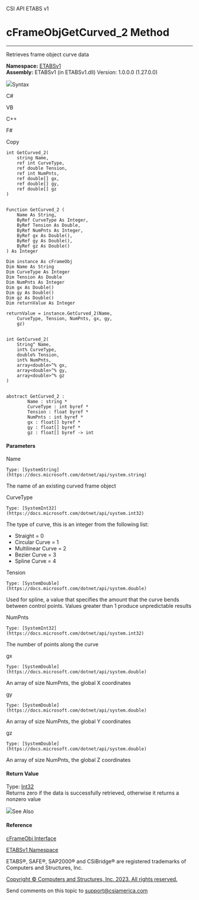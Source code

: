 ﻿

CSI API ETABS v1

# cFrameObjGetCurved_2 Method  
  
---  
  
Retrieves frame object curve data

**Namespace:** [ETABSv1](2780f1b8-2033-5289-2298-1cdb2a7508d9.htm)  
**Assembly:** ETABSv1 (in ETABSv1.dll) Version: 1.0.0.0 (1.27.0.0)

![](../icons/SectionExpanded.png)Syntax

C#

VB

C++

F#

Copy

    
    
    int GetCurved_2(
    	string Name,
    	ref int CurveType,
    	ref double Tension,
    	ref int NumPnts,
    	ref double[] gx,
    	ref double[] gy,
    	ref double[] gz
    )
    
    
    Function GetCurved_2 ( 
    	Name As String,
    	ByRef CurveType As Integer,
    	ByRef Tension As Double,
    	ByRef NumPnts As Integer,
    	ByRef gx As Double(),
    	ByRef gy As Double(),
    	ByRef gz As Double()
    ) As Integer
    
    Dim instance As cFrameObj
    Dim Name As String
    Dim CurveType As Integer
    Dim Tension As Double
    Dim NumPnts As Integer
    Dim gx As Double()
    Dim gy As Double()
    Dim gz As Double()
    Dim returnValue As Integer
    
    returnValue = instance.GetCurved_2(Name, 
    	CurveType, Tension, NumPnts, gx, gy, 
    	gz)
    
    
    int GetCurved_2(
    	String^ Name, 
    	int% CurveType, 
    	double% Tension, 
    	int% NumPnts, 
    	array<double>^% gx, 
    	array<double>^% gy, 
    	array<double>^% gz
    )
    
    
    abstract GetCurved_2 : 
            Name : string * 
            CurveType : int byref * 
            Tension : float byref * 
            NumPnts : int byref * 
            gx : float[] byref * 
            gy : float[] byref * 
            gz : float[] byref -> int 
    

#### Parameters

Name

    Type: [SystemString](https://docs.microsoft.com/dotnet/api/system.string)  
The name of an existing curved frame object

CurveType

    Type: [SystemInt32](https://docs.microsoft.com/dotnet/api/system.int32)  
The type of curve, this is an integer from the following list:

  * Straight = 0
  * Circular Curve = 1
  * Multilinear Curve = 2
  * Bezier Curve = 3
  * Spline Curve = 4

Tension

    Type: [SystemDouble](https://docs.microsoft.com/dotnet/api/system.double)  
Used for spline, a value that specifies the amount that the curve bends
between control points. Values greater than 1 produce unpredictable results

NumPnts

    Type: [SystemInt32](https://docs.microsoft.com/dotnet/api/system.int32)  
The number of points along the curve

gx

    Type: [SystemDouble](https://docs.microsoft.com/dotnet/api/system.double)  
An array of size NumPnts, the global X coordinates

gy

    Type: [SystemDouble](https://docs.microsoft.com/dotnet/api/system.double)  
An array of size NumPnts, the global Y coordinates

gz

    Type: [SystemDouble](https://docs.microsoft.com/dotnet/api/system.double)  
An array of size NumPnts, the global Z coordinates

#### Return Value

Type: [Int32](https://docs.microsoft.com/dotnet/api/system.int32)  
Returns zero if the data is successfully retrieved, otherwise it returns a
nonzero value

![](../icons/SectionExpanded.png)See Also

#### Reference

[cFrameObj Interface](d5342667-2977-9fdc-9769-e4e2becc0803.htm)

[ETABSv1 Namespace](2780f1b8-2033-5289-2298-1cdb2a7508d9.htm)

ETABS®, SAFE®, SAP2000® and CSiBridge® are registered trademarks of Computers
and Structures, Inc.  

[Copyright © Computers and Structures, Inc. 2023. All rights
reserved.](http://www.csiamerica.com)

Send comments on this topic to
[support@csiamerica.com](mailto:support%40csiamerica.com?Subject=CSI%20API%20ETABS%20v1)

